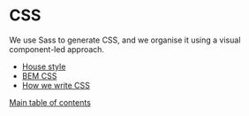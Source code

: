 # CSS

We use Sass to generate CSS, and we organise it using a visual component-led approach.

* [House style](house-style.md)
* [BEM CSS](bem-css.md)
* [How we write CSS](how-we-write-css.md)

[Main table of contents](../README.md#table-of-contents)
